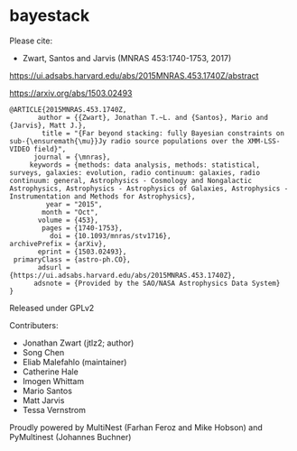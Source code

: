 # bayestack

Please cite:

- Zwart, Santos and Jarvis (MNRAS 453:1740-1753, 2017)

https://ui.adsabs.harvard.edu/abs/2015MNRAS.453.1740Z/abstract

https://arxiv.org/abs/1503.02493

```
@ARTICLE{2015MNRAS.453.1740Z,
       author = {{Zwart}, Jonathan T.~L. and {Santos}, Mario and {Jarvis}, Matt J.},
        title = "{Far beyond stacking: fully Bayesian constraints on sub-{\ensuremath{\mu}}Jy radio source populations over the XMM-LSS-VIDEO field}",
      journal = {\mnras},
     keywords = {methods: data analysis, methods: statistical, surveys, galaxies: evolution, radio continuum: galaxies, radio continuum: general, Astrophysics - Cosmology and Nongalactic Astrophysics, Astrophysics - Astrophysics of Galaxies, Astrophysics - Instrumentation and Methods for Astrophysics},
         year = "2015",
        month = "Oct",
       volume = {453},
        pages = {1740-1753},
          doi = {10.1093/mnras/stv1716},
archivePrefix = {arXiv},
       eprint = {1503.02493},
 primaryClass = {astro-ph.CO},
       adsurl = {https://ui.adsabs.harvard.edu/abs/2015MNRAS.453.1740Z},
      adsnote = {Provided by the SAO/NASA Astrophysics Data System}
}

```

Released under GPLv2

Contributers:

- Jonathan Zwart (jtlz2; author)
- Song Chen
- Eliab Malefahlo (maintainer)
- Catherine Hale
- Imogen Whittam
- Mario Santos
- Matt Jarvis
- Tessa Vernstrom


Proudly powered by MultiNest (Farhan Feroz and Mike Hobson) and PyMultinest (Johannes Buchner)
